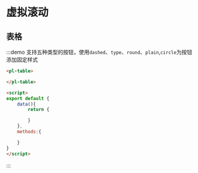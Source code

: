 # 虚拟滚动


## 表格
:::demo 支持五种类型的按钮，使用`dashed`、`type`、`round`、`plain`,`circle`为按钮添加固定样式
```html
<pl-table>

</pl-table>

<script>
export default {
    data(){
        return {

        }
    },
    methods:{

    }
}
</script>

```
:::



